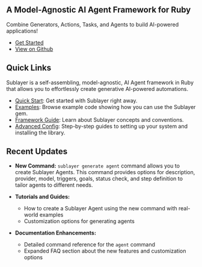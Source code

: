 ## A Model-Agnostic AI Agent Framework for Ruby

Combine Generators, Actions, Tasks, and Agents to build AI-powered applications!

- [Get Started](/docs/quick_start.md)
- [View on Github](https://github.com/sublayerapp/sublayer)

## Quick Links

Sublayer is a self-assembling, model-agnostic, AI Agent framework in Ruby that allows you to effortlessly create generative AI-powered automations.

- [Quick Start](/docs/quick_start.md): Get started with Sublayer right away.
- [Examples](/docs/guides/overview.md): Browse example code showing how you can use the Sublayer gem.
- [Framework Guide](/docs/concepts/overview.md): Learn about Sublayer concepts and conventions.
- [Advanced Config](/docs/advanced_config.md): Step-by-step guides to setting up your system and installing the library.

## Recent Updates

- **New Command:** `sublayer generate agent` command allows you to create Sublayer Agents. This command provides options for description, provider, model, triggers, goals, status check, and step definition to tailor agents to different needs.

- **Tutorials and Guides:**
  - How to create a Sublayer Agent using the new command with real-world examples
  - Customization options for generating agents

- **Documentation Enhancements:**
  - Detailed command reference for the `agent` command
  - Expanded FAQ section about the new features and customization options